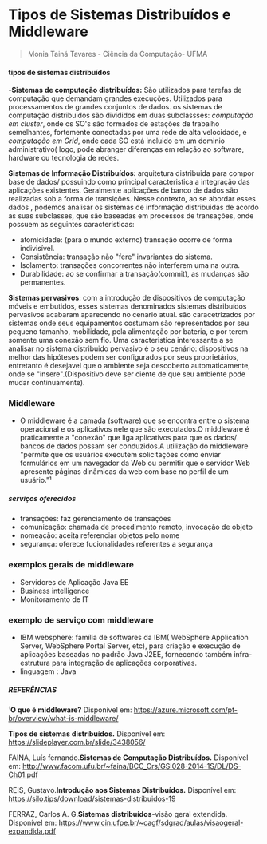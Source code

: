 # Tipos de Sistemas Distribuídos e Middleware   
> Monia Tainá Tavares - Ciência da Computação- UFMA

#### tipos de sistemas distribuídos

 -**Sistemas de computação distribuídos:** São utilizados para tarefas de computação que demandam grandes execuções. Utilizados para processamentos de grandes conjuntos de dados. os sistemas de computação distribuidos são divididos em duas subclassses: *computação em cluster*, onde os SO's são formados de estações de trabalho semelhantes, fortemente conectadas por uma rede de alta velocidade, e *computação em Grid*, onde cada SO está incluido em um dominio administrativo( logo, pode abranger diferenças em relação ao software, hardware ou tecnologia de redes.
 
**Sistemas de Informação Distribuídos:** arquitetura distribuida para compor base de dados/ possuindo como principal caracteristica a integração das aplicações existentes. Geralmente aplicações de banco de dados são realizadas sob a forma de transições. Nesse contexto, ao se abordar esses dados , podemos analisar os sistemas de informação distribuidas de acordo as suas subclasses, que são baseadas em processos de transações, onde possuem as seguintes caracteristicas:
 - atomicidade: (para o mundo externo) transação ocorre de forma indivisível. 
 - Consistência: transação não "fere" invariantes do sistema. 
 - Isolamento: transações concorrentes não interferem uma na outra. 
 - Durabilidade: ao se confirmar a transação(commit), as mudanças são permanentes.
 
 
 **Sistemas pervasivos**: com  a  introdução  de dispositivos de computação móveis e embutidos, esses  sistemas  denominados 
sistemas  distribuídos  pervasivos acabaram aparecendo no cenario atual. são caracetrizados por sistemas onde seus equipamentos costumam são representados por seu pequeno tamanho, mobilidade, pela alimentação  por  bateria, e  por  terem  somente uma conexão sem fio.
Uma caracteristica interessante a se analisar no sistema distribuido pervasivo é o seu cenário: dispositivos na melhor das hipóteses podem ser configurados por seus proprietários, entretanto é desejavel que o ambiente seja descoberto automaticamente, onde se "insere".(Dispositivo deve ser ciente de que seu ambiente pode mudar continuamente). 

### Middleware

 - O middleware é a camada (software) que se encontra entre o sistema operacional e os aplicativos nele que são executados.O middleware é praticamente a "conexão" que liga aplicativos para que os dados/ bancos de dados possam ser conduzidos.A utilização do middleware "permite que os usuários executem solicitações como enviar formulários em um navegador da Web ou permitir que o servidor Web apresente páginas dinâmicas da web com base no perfil de um usuário."¹
 
  ##### serviços oferecidos 
   - transações: faz gerenciamento de transações
   - comunicação: chamada de procedimento remoto, invocação de objeto
   - nomeação: aceita referenciar objetos pelo nome
   - segurança: oferece fucionalidades referentes a segurança
   
  ### exemplos gerais de middleware
- Servidores de Aplicação Java EE
- Business intelligence
- Monitoramento de IT

 ### exemplo de serviço com middleware
  - IBM websphere: família de softwares da IBM( WebSphere Application Server, WebSphere Portal Server, etc), para criação e execução de aplicações baseadas no padrão Java J2EE, fornecendo também infra-estrutura para integração de aplicações corporativas.
  - linguagem : Java

 
 ##### REFERÊNCIAS
 ¹**O que é middleware?** Disponível em: https://azure.microsoft.com/pt-br/overview/what-is-middleware/
 
 **Tipos de sistemas distribuídos.** Disponível em: https://slideplayer.com.br/slide/3438056/

FAINA, Luís fernando.**Sistemas de Computação Distribuídos.** Disponível em: http://www.facom.ufu.br/~faina/BCC_Crs/GSI028-2014-1S/DL/DS-Ch01.pdf

REIS, Gustavo.**Introdução aos Sistemas Distribuídos.** Disponível em: https://silo.tips/download/sistemas-distribuidos-19

FERRAZ, Carlos A. G.**Sistemas distribuídos**-visão geral extendida. Disponível em: https://www.cin.ufpe.br/~cagf/sdgrad/aulas/visaogeral-expandida.pdf
 
 
 
 

